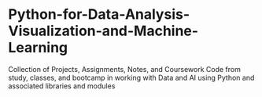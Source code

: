 # Python-for-Data-Analysis-Visualization-and-Machine-Learning
Collection of Projects, Assignments, Notes, and Coursework Code from study, classes, and bootcamp in working with Data and AI using Python and associated libraries and modules
